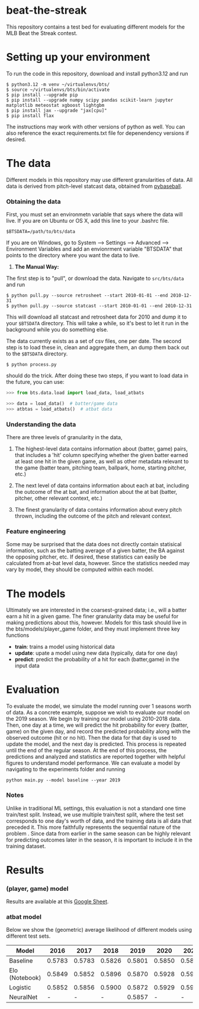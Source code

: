 # beat-the-streak

This repository contains a test bed for evaluating different models for the MLB Beat the Streak contest.  

# Setting up your environment

To run the code in this repository, download and install python3.12 and run

```
$ python3.12 -m venv ~/virtualenvs/bts/
$ source ~/virtualenvs/bts/bin/activate
$ pip install --upgrade pip
$ pip install --upgrade numpy scipy pandas scikit-learn jupyter matplotlib meteostat xgboost lightgbm
$ pip install jax --upgrade "jax[cpu]"
$ pip install flax
```

The instructions may work with other versions of python as well.  You can also reference the exact requirements.txt file for depenendency versions if desired.

# The data

Different models in this repository may use different granularities of data.   All data is derived from pitch-level statcast data, obtained from [pybaseball](https://github.com/jldbc/pybaseball).  

### Obtaining the data 

First, you must set an environmetn variable that says where the data will live.  If you are on Ubuntu or OS X, add this line to your .bashrc file.

```$BTSDATA=/path/to/bts/data```

If you are on Windows, go to System --> Settings --> Advanced --> Environment Variables and add an envionrment variable "BTSDATA" that points to the directory where you want the data to live.  

1. **The Manual Way:**

The first step is to "pull", or download the data.  Navigate to ```src/bts/data``` and run

```
$ python pull.py --source retrosheet --start 2010-01-01 --end 2010-12-31
$ python pull.py --source statcast --start 2010-01-01 --end 2010-12-31
```

This will download all statcast and retrosheet data for 2010 and dump it to your ```$BTSDATA``` directory.  This will take a while, so it's best to let it run in the background while you do something else.  

The data currently exists as a set of csv files, one per date.  The second step is to load these in, clean and aggregate them, an dump them back out to the ```$BTSDATA``` directory.

```
$ python process.py
```

should do the trick.  After doing these two steps, if you want to load data in the future, you can use:

```python
>>> from bts.data.load import load_data, load_atbats

>>> data = load_data()  # batter/game data
>>> atbtas = load_atbats()  # atbat data
```

### Understanding the data

There are three levels of granularity in the data, 

1. The highest-level data contains information about (batter, game) pairs, that includes a 'hit' column specifying whether the given batter earned at least one hit in the given game, as well as other metadata relevant to the game (batter team, pitching team, ballpark, home, starting pitcher, etc.)

2. The next level of data contains information about each at bat, including the outcome of the at bat, and information about the at bat (batter, pitcher, other relevant context, etc.)

3. The finest granularity of data contains information about every pitch thrown, including the outcome of the pitch and relevant context.  


### Feature engineering

Some may be surprised that the data does not directly contain statisical information, such as the batting average of a given batter, the BA against the opposing pitcher, etc.  If desired, these statistics can easily be calculated from at-bat level data, however.  Since the statistics needed may vary by model, they should be computed within each model.  

# The models

Ultimately we are interested in the coarsest-grained data; i.e., will a batter earn a hit in a given game.  The finer granularity data may be useful for making predictions about this, however.  Models for this task should live in the bts/models/player_game folder, and they must implement three key functions

- **train**: trains a model using historical data
- **update**: upate a model using new data (typically, data for one day)
- **predict**: predict the probability of a hit for each (batter,game) in the input data

# Evaluation

To evaluate the model, we simulate the model running over 1 seasons worth of data.  As a concrete example, suppose we wish to evaluate our model on the 2019 season.  We begin by training our model using 2010-2018 data.  Then, one day at a time, we will predict the hit probability for every (batter, game) on the given day, and record the predicted probability along with the observed outcome (hit or no hit).  Then the data for that day is used to update the model, and the next day is predicted.  This process is repeated until the end of the regular season.  At the end of this process, the predictions and analyzed and statistics are reported together with helpful figures to understand model performance.  We can evaluate a model by navigating to the experiments folder and running

```python main.py --model baseline --year 2019```

### Notes

Unlike in traditional ML settings, this evaluation is not a standard one time train/test split.  Instead, we use multiple train/test split, where the test set corresponds to one day's worth of data, and the training data is all data that preceded it.  This more faithfully represents the sequential nature of the problem . Since data from earlier in the same season can be highly relevant for predicting outcomes later in the season, it is important to include it in the training dataset.  


# Results


### (player, game) model

Results are available at this [Google Sheet](https://docs.google.com/spreadsheets/d/10TmsPNHuWNbhQiL_0QaIlKTaAfK8i5i0O-XNKUFv23Y/edit?usp=sharing).


### atbat model

Below we show the (geometric) average likelihood of different models using different test sets.  

| Model | 2016 | 2017 | 2018 | 2019 | 2020 | 2021 |
| --- | --- | --- | --- | --- | --- | --- |
| Baseline | 0.5783 | 0.5783 | 0.5826 | 0.5801 | 0.5850 | 0.5849 |
| Elo (Notebook) | 0.5849 | 0.5852 | 0.5896 | 0.5870 | 0.5928 | 0.5932 |
| Logistic | 0.5852 | 0.5856 | 0.5900 | 0.5872 | 0.5929 | 0.5938 |
| NeuralNet | - | - | - | 0.5857 | - | - |

